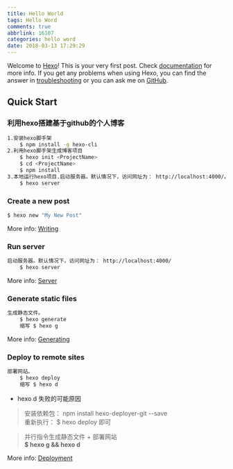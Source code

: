 ```yaml
---
title: Hello World
tags: Hello Word
comments: true
abbrlink: 16107
categories: hello word
date: 2018-03-13 17:29:29
---
```

Welcome to [Hexo](https://hexo.io/)! This is your very first post. Check [documentation](https://hexo.io/docs/) for more info. If you get any problems when using Hexo, you can find the answer in [troubleshooting](https://hexo.io/docs/troubleshooting.html) or you can ask me on [GitHub](https://github.com/hexojs/hexo/issues).

## Quick Start

### 利用hexo搭建基于github的个人博客
```bash
1.安装hexo脚手架
    $ npm install -g hexo-cli
2.利用hexo脚手架生成博客项目
    $ hexo init <ProjectName>
    $ cd <ProjectName>
    $ npm install
3.本地运行hexo项目.启动服务器。默认情况下，访问网址为： http://localhost:4000/。
    $ hexo server
```

<!-- more -->

### Create a new post

``` bash
$ hexo new "My New Post"
```

More info: [Writing](https://hexo.io/docs/writing.html)

### Run server

``` bash
启动服务器。默认情况下，访问网址为： http://localhost:4000/
    $ hexo server
```

More info: [Server](https://hexo.io/docs/server.html)

### Generate static files

``` bash
生成静态文件。
    $ hexo generate
    缩写 $ hexo g
```

More info: [Generating](https://hexo.io/docs/generating.html)

### Deploy to remote sites

``` bash
部署网站。
    $ hexo deploy
    缩写 $ hexo d
```
- hexo d 失败的可能原因
> 安装依赖包： npm install hexo-deployer-git --save  
> 重新执行： $ hexo deploy 即可  

> 并行指令生成静态文件 + 部署网站  
**$ hexo g && hexo d**

More info: [Deployment](https://hexo.io/docs/deployment.html)
